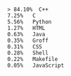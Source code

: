     > 84.10%  C++
    7.25%   C
    5.56%   Python
    1.27%   HTML
    0.63%   Java
    0.35%   Groff
    0.31%   CSS
    0.28%   Shell
    0.22%   Makefile
    0.05%   JavaScript

